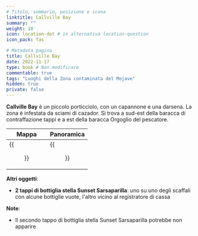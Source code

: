 ```yaml
---
# Titolo, sommario, posizione e icona
linktitle: Callville Bay
summary: ""
weight: 10
icon: location-dot # in alternativa location-question
icon_pack: fas

# Metadata pagina
title: Callville Bay
date: 2022-11-17
type: book # Non modificare
commentable: true
tags: "Luoghi della Zona contaminata del Mojave"
hidden: true
private: false
---
```



<div class="fnv">

**Callville Bay** è un piccolo porticciolo, con un capannone e una darsena. La zona è infestata da sciami di cazador. Si trova a sud-est della baracca di contraffazione tappi e a est della baracca Orgoglio del pescatore.

| Mappa | Panoramica |
| ----- | ---------- |
| {{<figure src="fnv/Callville_Bay_loc.webp">}}      |   {{<figure src="fnv/Callville_Bay.webp">}}         | 

**Altri oggetti**:
- **2 tappi di bottiglia stella Sunset Sarsaparilla**: uno su uno degli scaffali con alcune bottiglie vuote, l'altro vicino al registratore di cassa

**Note**:
- Il secondo tappo di bottiglia stella Sunset Sarsaparilla potrebbe non apparire

</div>
